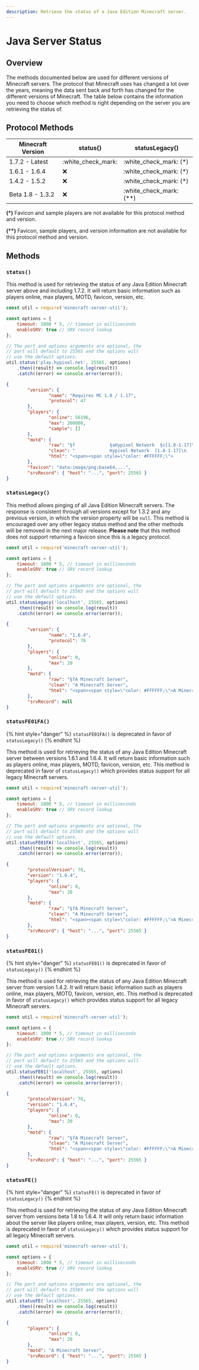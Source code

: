 ```yaml
---
description: Retrieve the status of a Java Edition Minecraft server.
---
```


# Java Server Status

## Overview

The methods documented below are used for different versions of Minecraft servers. The protocol that Minecraft uses has changed a lot over the years, meaning the data sent back and forth has changed for the different versions of Minecraft. The table below contains the information you need to choose which method is right depending on the server you are retrieving the status of.

## Protocol Methods

| Minecraft Version | status()             | statusLegacy()              |
| ----------------- | -------------------- | --------------------------- |
| 1.7.2 - Latest    | :white\_check\_mark: | :white\_check\_mark: (\*)   |
| 1.6.1 - 1.6.4     | :x:                  | :white\_check\_mark: (\*)   |
| 1.4.2 - 1.5.2     | :x:                  | :white\_check\_mark: (\*)   |
| Beta 1.8 - 1.3.2  | :x:                  | :white\_check\_mark: (\*\*) |

**(\*)** Favicon and sample players are not available for this protocol method and version.

**(\*\*)** Favicon, sample players, and version information are not available for this protocol method and version.

## Methods

### `status()`

This method is used for retrieving the status of any Java Edition Minecraft server above and including 1.7.2. It will return basic information such as players online, max players, MOTD, favicon, version, etc.

```javascript
const util = require('minecraft-server-util');

const options = {
    timeout: 1000 * 5, // timeout in milliseconds
    enableSRV: true // SRV record lookup
};

// The port and options arguments are optional, the
// port will default to 25565 and the options will
// use the default options.
util.status('play.hypixel.net', 25565, options)
    .then((result) => console.log(result))
    .catch((error) => console.error(error));
```

```json
{
        "version": {
                "name": "Requires MC 1.8 / 1.17",
                "protocol": 47
        },
        "players": {
                "online": 56196,
                "max": 200000,
                "sample": []
        },
        "motd": {
                "raw": "§f             §aHypixel Network  §c[1.8-1.17]\n                 §c§lBLACK FRIDAY SALE",
                "clean": "             Hypixel Network  [1.8-1.17]\n                 BLACK FRIDAY SALE",
                "html": "<span><span style=\"color: #FFFFFF;\">             </span><span style=\"color: #55FF55;\">Hypixel Network  </span><span style=\"color: #FF5555;\">[1.8-1.17]\n                 </span><span style=\"color: #FF5555; font-weight: bold;\">BLACK FRIDAY SALE</span></span>"
        },
        "favicon": "data:image/png;base64,...",
        "srvRecord": { "host": "...", "port": 25565 }
}
```

### `statusLegacy()`

This method allows pinging of all Java Edition Minecraft servers. The response is consistent through all versions except for 1.3.2 and any previous version, in which the version property will be `null`. This method is encouraged over any other legacy status method and the other methods will be removed in the next major release. **Please note** that this method does not support returning a favicon since this is a legacy protocol.

```javascript
const util = require('minecraft-server-util');

const options = {
    timeout: 1000 * 5, // timeout in milliseconds
    enableSRV: true // SRV record lookup
};

// The port and options arguments are optional, the
// port will default to 25565 and the options will
// use the default options.
util.statusLegacy('localhost', 25565, options)
    .then((result) => console.log(result))
    .catch((error) => console.error(error));
```

```json
{
        "version": {
                "name": "1.6.4",
                "protocol": 78
        },
        "players": {
                "online": 0,
                "max": 20
        },
        "motd": {
                "raw": "§fA Minecraft Server",
                "clean": "A Minecraft Server",
                "html": "<span><span style=\"color: #FFFFFF;\">A Minecraft Server</span></span>"
        },
        "srvRecord": null
}
```

### `statusFE01FA()`

{% hint style="danger" %}
`statusFE01FA()` is deprecated in favor of `statusLegacy()`
{% endhint %}

This method is used for retrieving the status of any Java Edition Minecraft server between versions 1.6.1 and 1.6.4. It will return basic information such as players online, max players, MOTD, favicon, version, etc. This method is deprecated in favor of `statusLegacy()` which provides status support for all legacy Minecraft servers.

```javascript
const util = require('minecraft-server-util');

const options = {
    timeout: 1000 * 5, // timeout in milliseconds
    enableSRV: true // SRV record lookup
};

// The port and options arguments are optional, the
// port will default to 25565 and the options will
// use the default options.
util.statusFE01FA('localhost', 25565, options)
    .then((result) => console.log(result))
    .catch((error) => console.error(error));
```

```json
{
        "protocolVersion": 78,
        "version": "1.6.4",
        "players": {
                "online": 0,
                "max": 20
        },
        "motd": {
                "raw": "§fA Minecraft Server",
                "clean": "A Minecraft Server",
                "html": "<span><span style=\"color: #FFFFFF;\">A Minecraft Server</span></span>"
        },
        "srvRecord": { "host": "...", "port": 25565 }
}
```

### `statusFE01()`

{% hint style="danger" %}
`statusFE01()` is deprecated in favor of `statusLegacy()`
{% endhint %}

This method is used for retrieving the status of any Java Edition Minecraft server from version 1.4.2. It will return basic information such as players online, max players, MOTD, favicon, version, etc. This method is deprecated in favor of `statusLegacy()` which provides status support for all legacy Minecraft servers.

```javascript
const util = require('minecraft-server-util');

const options = {
    timeout: 1000 * 5, // timeout in milliseconds
    enableSRV: true // SRV record lookup
};

// The port and options arguments are optional, the
// port will default to 25565 and the options will
// use the default options.
util.statusFE01('localhost', 25565, options)
    .then((result) => console.log(result))
    .catch((error) => console.error(error));
```

```json
{
        "protocolVersion": 78,
        "version": "1.6.4",
        "players": {
                "online": 0,
                "max": 20
        },
        "motd": {
                "raw": "§fA Minecraft Server",
                "clean": "A Minecraft Server",
                "html": "<span><span style=\"color: #FFFFFF;\">A Minecraft Server</span></span>"
        },
        "srvRecord": { "host": "...", "port": 25565 }
}
```

### `statusFE()`

{% hint style="danger" %}
`statusFE()` is deprecated in favor of `statusLegacy()`
{% endhint %}

This method is used for retrieving the status of any Java Edition Minecraft server from versions beta 1.8 to 1.6.4. It will only return basic information about the server like players online, max players, version, etc. This method is deprecated in favor of `statusLegacy()` which provides status support for all legacy Minecraft servers.

```javascript
const util = require('minecraft-server-util');

const options = {
    timeout: 1000 * 5, // timeout in milliseconds
    enableSRV: true // SRV record lookup
};

// The port and options arguments are optional, the
// port will default to 25565 and the options will
// use the default options.
util.statusFE('localhost', 25565, options)
    .then((result) => console.log(result))
    .catch((error) => console.error(error));
```

```json
{
        "players": {
                "online": 0,
                "max": 20
        },
        "motd": "A Minecraft Server",
        "srvRecord": { "host": "...", "port": 25565 }
}
```
